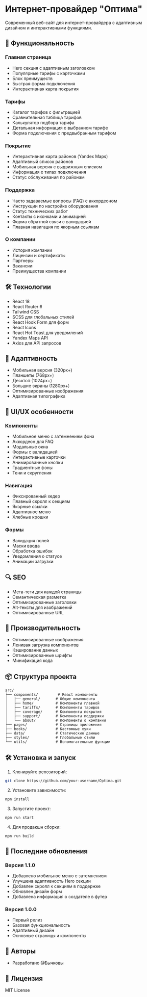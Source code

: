 # Интернет-провайдер "Оптима"

Современный веб-сайт для интернет-провайдера с адаптивным дизайном и интерактивными функциями.

## 🚀 Функциональность

### Главная страница
- Hero секция с адаптивным заголовком
- Популярные тарифы с карточками
- Блок преимуществ
- Быстрая форма подключения
- Интерактивная карта покрытия

### Тарифы
- Каталог тарифов с фильтрацией
- Сравнительная таблица тарифов
- Калькулятор подбора тарифа
- Детальная информация о выбранном тарифе
- Форма подключения с предвыбранным тарифом

### Покрытие
- Интерактивная карта районов (Yandex Maps)
- Адаптивный список районов
- Мобильная версия с выдвижным списком
- Информация о типах подключения
- Статус обслуживания по районам

### Поддержка
- Часто задаваемые вопросы (FAQ) с аккордеоном
- Инструкции по настройке оборудования
- Статус технических работ
- Контакты с иконками и анимацией
- Форма обратной связи с валидацией
- Плавная навигация по якорным ссылкам

### О компании
- История компании
- Лицензии и сертификаты
- Партнеры
- Вакансии
- Преимущества компании

## 🛠 Технологии

- React 18
- React Router 6
- Tailwind CSS
- SCSS для глобальных стилей
- React Hook Form для форм
- React Icons
- React Hot Toast для уведомлений
- Yandex Maps API
- Axios для API запросов

## 📱 Адаптивность

- Мобильная версия (320px+)
- Планшеты (768px+)
- Десктоп (1024px+)
- Большие экраны (1280px+)
- Оптимизированные изображения
- Адаптивная типографика

## 🎨 UI/UX особенности

### Компоненты
- Мобильное меню с затемнением фона
- Аккордеон для FAQ
- Модальные окна
- Формы с валидацией
- Интерактивные карточки
- Анимированные кнопки
- Градиентные фоны
- Тени и скругления

### Навигация
- Фиксированный хедер
- Плавный скролл к секциям
- Якорные ссылки
- Адаптивное меню
- Хлебные крошки

### Формы
- Валидация полей
- Маски ввода
- Обработка ошибок
- Уведомления о статусе
- Анимации загрузки

## 🔍 SEO

- Мета-теги для каждой страницы
- Семантическая разметка
- Оптимизированные заголовки
- Alt-тексты для изображений
- Оптимизированные URL

## 🚀 Производительность

- Оптимизированные изображения
- Ленивая загрузка компонентов
- Кэширование данных
- Оптимизированные шрифты
- Минификация кода

## 📦 Структура проекта

```
src/
├── components/         # React компоненты
│   ├── general/       # Общие компоненты
│   ├── home/          # Компоненты главной
│   ├── tariffs/       # Компоненты тарифов
│   ├── coverage/      # Компоненты покрытия
│   ├── support/       # Компоненты поддержки
│   └── about/         # Компоненты о компании
├── pages/             # Страницы приложения
├── hooks/             # Кастомные хуки
├── data/              # Статические данные
├── styles/            # Глобальные стили
└── utils/             # Вспомогательные функции
```

## 🛠 Установка и запуск

1. Клонируйте репозиторий:
```bash
git clone https://github.com/your-username/Optima.git
```

2. Установите зависимости:
```bash
npm install
```

3. Запустите проект:
```bash
npm run start
```

4. Для продакшн сборки:
```bash
npm run build
```

## 🔄 Последние обновления

### Версия 1.1.0
- Добавлено мобильное меню с затемнением
- Улучшена адаптивность Hero секции
- Добавлен скролл к секциям в поддержке
- Обновлен дизайн форм
- Добавлена информация о создателе в футер

### Версия 1.0.0
- Первый релиз
- Базовая функциональность
- Адаптивный дизайн
- Основные страницы и компоненты

## 👥 Авторы

- Разработано @Бычковы

## 📄 Лицензия

MIT License
